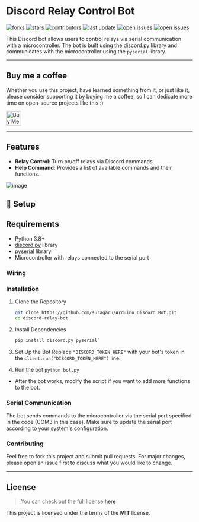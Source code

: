 # Discord Relay Control Bot

<!-- Badges -->
<p>
  <a href="https://github.com/suragaru/Arduino_Discord_Bot/network/members">
    <img src="https://img.shields.io/github/forks/suragaru/Arduino_Discord_Bot" alt="forks" />
  </a>
  <a href="https://github.com/suragaru/Arduino_Discord_Bot/stargazers">
    <img src="https://img.shields.io/github/stars/suragaru/Arduino_Discord_Bot" alt="stars" />
  </a>
  <a href="https://github.com/suragaru/Arduino_Discord_Bot/graphs/contributors">
    <img src="https://img.shields.io/github/contributors/suragaru/Arduino_Discord_Bot" alt="contributors" />
  </a>
  <a href="">
    <img src="https://img.shields.io/github/last-commit/suragaru/Arduino_Discord_Bot" alt="last update" />
  </a>
  <a href="https://github.com/suragaru/Arduino_Discord_Bot/issues/">
    <img src="https://img.shields.io/github/issues/suragaru/Arduino_Discord_Bot" alt="open issues" />
  </a>  
  <a href="https://github.com/suragaru/Arduino_Discord_Bot/blob/main/LICENSE.md">
    <img src="https://img.shields.io/github/license/suragaru/Arduino_Discord_Bot.svg" alt="open issues" />
  </a>  
</p>

This Discord bot allows users to control relays via serial communication with a microcontroller. The bot is built using the [discord.py](https://github.com/Rapptz/discord.py) library and communicates with the microcontroller using the `pyserial` library.

---

## Buy me a coffee

Whether you use this project, have learned something from it, or just like it, please consider supporting it by buying me a coffee, so I can dedicate more time on open-source projects like this :)

<!---<a href="https://www.buymeacoffee.com/igorantun" target="_blank"><img src="https://www.buymeacoffee.com/assets/img/custom_images/orange_img.png" alt="Buy Me A Coffee" style="height: auto !important;width: auto !important;" ></a>--->

<a href="https://ko-fi.com/suragarucoffee"> <img src="https://cdn.ko-fi.com/cdn/kofi3.png?v=3" alt="Buy Me A Coffee" height="40" width="auto"/></a>

---

## Features
- **Relay Control**: Turn on/off relays via Discord commands.
- **Help Command**: Provides a list of available commands and their functions.

![image](https://github.com/user-attachments/assets/00673070-8c9a-4131-8938-64826f00552f)


## :toolbox: Setup

## Requirements

- Python 3.8+
- [discord.py](https://pypi.org/project/discord.py/) library
- [pyserial](https://pypi.org/project/pyserial/) library
- Microcontroller with relays connected to the serial port
  
### Wiring

### Installation

1. Clone the Repository
   ```bash
   git clone https://github.com/suragaru/Arduino_Discord_Bot.git
   cd discord-relay-bot
   ```

2. Install Dependencies
   ```bash
   pip install discord.py pyserial`
   ```

4. Set Up the Bot
Replace `"DISCORD_TOKEN_HERE"` with your bot's token in the `client.run("DISCORD_TOKEN_HERE")` line.

5. Run the bot
`python bot.py`
- After the bot works, modify the script if you want to add more functions to the bot.

### Serial Communication
The bot sends commands to the microcontroller via the serial port specified in the code (COM3 in this case). Make sure to update the serial port according to your system's configuration.

### Contributing
Feel free to fork this project and submit pull requests. For major changes, please open an issue first to discuss what you would like to change.

---

## License
>You can check out the full license [here](https://github.com/suragaru/Arduino_Discord_Bot/blob/main/LICENSE.md)

This project is licensed under the terms of the **MIT** license.



